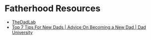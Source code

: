 # Fatherhood Resources

- [TheDadLab](https://www.youtube.com/c/TheDadLab/videos)
- [Top 7 Tips For New Dads | Advice On Becoming a New Dad | Dad University](https://www.youtube.com/watch?v=m0qFukOJ_9U)
